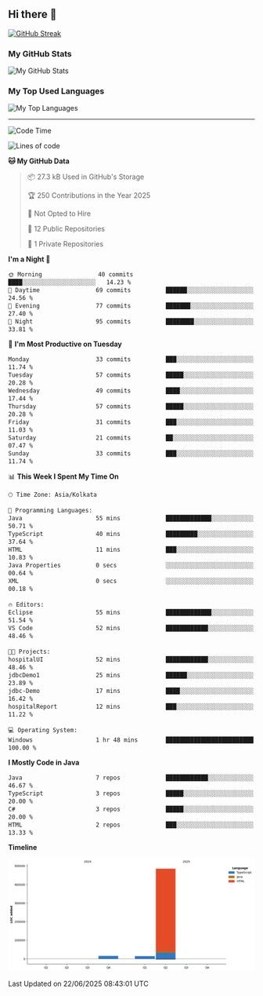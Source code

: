## Hi there 👋

[![GitHub Streak](https://streak-stats.demolab.com?user=shahilmohamed&theme=dark)](https://git.io/streak-stats)

### My GitHub Stats
<picture>
  <source
    srcset="https://github-readme-stats.vercel.app/api?username=shahilmohamed&show_icons=true&theme=algolia"
    media="(prefers-color-scheme: dark)"
  />
  <source
    srcset="https://github-readme-stats.vercel.app/api?username=shahilmohamed&show_icons=true&theme=ambient_gradient"
    media="(prefers-color-scheme: light), (prefers-color-scheme: no-preference)"
  />
  <img alt="My GitHub Stats" src="https://github-readme-stats.vercel.app/api?username=shahilmohamed&show_icons=true" />
</picture>

### My Top Used Languages
<picture>
  <source
    srcset="https://github-readme-stats.vercel.app/api/top-langs?username=shahilmohamed&layout=donut-vertical&show_icons=true&theme=react"
    media="(prefers-color-scheme: dark)"
  />
  <source
    srcset="https://github-readme-stats.vercel.app/api/top-langs?username=shahilmohamed&layout=donut-vertical&theme=ambient_gradient"
    media="(prefers-color-scheme: light), (prefers-color-scheme: no-preference)"
  />
  <img alt="My Top Languages" src="https://github-readme-stats.vercel.app/api/top-langs?username=shahilmohamed&layout=donut-vertical" />
</picture>

<hr>

<!--START_SECTION:waka-->
![Code Time](http://img.shields.io/badge/Code%20Time-10%20hrs%2011%20mins-blue)

![Lines of code](https://img.shields.io/badge/From%20Hello%20World%20I%27ve%20Written-514.3%20thousand%20lines%20of%20code-blue)

**🐱 My GitHub Data** 

> 📦 27.3 kB Used in GitHub's Storage 
 > 
> 🏆 250 Contributions in the Year 2025
 > 
> 🚫 Not Opted to Hire
 > 
> 📜 12 Public Repositories 
 > 
> 🔑 1 Private Repositories 
 > 
**I'm a Night 🦉** 

```text
🌞 Morning                40 commits          ████░░░░░░░░░░░░░░░░░░░░░   14.23 % 
🌆 Daytime                69 commits          ██████░░░░░░░░░░░░░░░░░░░   24.56 % 
🌃 Evening                77 commits          ███████░░░░░░░░░░░░░░░░░░   27.40 % 
🌙 Night                  95 commits          ████████░░░░░░░░░░░░░░░░░   33.81 % 
```
📅 **I'm Most Productive on Tuesday** 

```text
Monday                   33 commits          ███░░░░░░░░░░░░░░░░░░░░░░   11.74 % 
Tuesday                  57 commits          █████░░░░░░░░░░░░░░░░░░░░   20.28 % 
Wednesday                49 commits          ████░░░░░░░░░░░░░░░░░░░░░   17.44 % 
Thursday                 57 commits          █████░░░░░░░░░░░░░░░░░░░░   20.28 % 
Friday                   31 commits          ███░░░░░░░░░░░░░░░░░░░░░░   11.03 % 
Saturday                 21 commits          ██░░░░░░░░░░░░░░░░░░░░░░░   07.47 % 
Sunday                   33 commits          ███░░░░░░░░░░░░░░░░░░░░░░   11.74 % 
```


📊 **This Week I Spent My Time On** 

```text
🕑︎ Time Zone: Asia/Kolkata

💬 Programming Languages: 
Java                     55 mins             █████████████░░░░░░░░░░░░   50.71 % 
TypeScript               40 mins             █████████░░░░░░░░░░░░░░░░   37.64 % 
HTML                     11 mins             ███░░░░░░░░░░░░░░░░░░░░░░   10.83 % 
Java Properties          0 secs              ░░░░░░░░░░░░░░░░░░░░░░░░░   00.64 % 
XML                      0 secs              ░░░░░░░░░░░░░░░░░░░░░░░░░   00.18 % 

🔥 Editors: 
Eclipse                  55 mins             █████████████░░░░░░░░░░░░   51.54 % 
VS Code                  52 mins             ████████████░░░░░░░░░░░░░   48.46 % 

🐱‍💻 Projects: 
hospitalUI               52 mins             ████████████░░░░░░░░░░░░░   48.46 % 
jdbcDemo1                25 mins             ██████░░░░░░░░░░░░░░░░░░░   23.89 % 
jdbc-Demo                17 mins             ████░░░░░░░░░░░░░░░░░░░░░   16.42 % 
hospitalReport           12 mins             ███░░░░░░░░░░░░░░░░░░░░░░   11.22 % 

💻 Operating System: 
Windows                  1 hr 48 mins        █████████████████████████   100.00 % 
```

**I Mostly Code in Java** 

```text
Java                     7 repos             ████████████░░░░░░░░░░░░░   46.67 % 
TypeScript               3 repos             █████░░░░░░░░░░░░░░░░░░░░   20.00 % 
C#                       3 repos             █████░░░░░░░░░░░░░░░░░░░░   20.00 % 
HTML                     2 repos             ███░░░░░░░░░░░░░░░░░░░░░░   13.33 % 
```



**Timeline**

![Lines of Code chart](https://raw.githubusercontent.com/shahilmohamed/shahilmohamed/main/assets/bar_graph.png)


 Last Updated on 22/06/2025 08:43:01 UTC
<!--END_SECTION:waka-->
